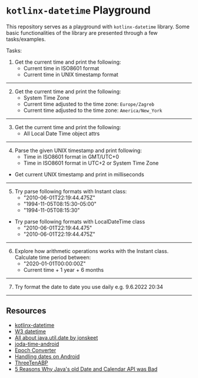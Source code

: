 # `kotlinx-datetime` Playground

This repository serves as a playground with `kotlinx-datetime` library. Some basic functionalities of the library are
presented through a few tasks/examples.

Tasks:

1. Get the current time and print the following:
    * Current time in ISO8601 format
    * Current time in UNIX timestamp format

***

2. Get the current time and print the following:
    * System Time Zone
    * Current time adjusted to the time zone: `Europe/Zagreb`
    * Current time adjusted to the time zone: `America/New_York`

***

3. Get the current time and print the following:
    * All Local Date Time object attrs

***

4. Parse the given UNIX timestamp and print following:
     * Time in ISO8601 format in GMT/UTC+0
     * Time in ISO8601 format in UTC+2 or System Time Zone
* Get current UNIX timestamp and print in milliseconds

***

5.  Try parse following formats with Instant class:
    * "2010-06-01T22:19:44.475Z"
    * "1994-11-05T08:15:30-05:00"
    * "1994-11-05T08:15:30"
   * Try parse following formats with LocalDateTime class
     * "2010-06-01T22:19:44.475"
     * "2010-06-01T22:19:44.475Z"
     
***

6. Explore how arithmetic operations works with the Instant class. Calculate time period between:
   * "2020-01-01T00:00:00Z"
   * Current time + 1 year + 6 months

***

7. Try format the date to date you use daily e.g. 9.6.2022 20:34

***

## Resources
* [kotlinx-datetime](https://github.com/Kotlin/kotlinx-datetime)
* [W3 datetime](https://www.w3.org/TR/NOTE-datetime)
* [All about java.util.date by jonskeet](https://codeblog.jonskeet.uk/2017/04/23/all-about-java-util-date/)
* [joda-time-android](https://github.com/dlew/joda-time-android)
* [Epoch Converter](https://www.epochconverter.com/)
* [Handling dates on Android](https://medium.com/nanogiants/handling-dates-on-android-1fccccde9d54)
* [ThreeTenABP](https://github.com/JakeWharton/ThreeTenABP)
* [5 Reasons Why Java's old Date and Calendar API was Bad](https://javarevisited.blogspot.com/2017/04/5-reasons-why-javas-old-date-and-Calendar-API-bad.html#axzz7VjHEzINL)
